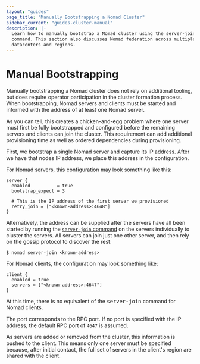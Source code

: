 ```yaml
---
layout: "guides"
page_title: "Manually Bootstrapping a Nomad Cluster"
sidebar_current: "guides-cluster-manual"
description: |-
  Learn how to manually bootstrap a Nomad cluster using the server-join
  command. This section also discusses Nomad federation across multiple
  datacenters and regions.
---
```


# Manual Bootstrapping

Manually bootstrapping a Nomad cluster does not rely on additional tooling, but
does require operator participation in the cluster formation process. When
bootstrapping, Nomad servers and clients must be started and informed with the
address of at least one Nomad server.

As you can tell, this creates a chicken-and-egg problem where one server must
first be fully bootstrapped and configured before the remaining servers and
clients can join the cluster. This requirement can add additional provisioning
time as well as ordered dependencies during provisioning.

First, we bootstrap a single Nomad server and capture its IP address. After we
have that nodes IP address, we place this address in the configuration.

For Nomad servers, this configuration may look something like this:

```hcl
server {
  enabled          = true
  bootstrap_expect = 3

  # This is the IP address of the first server we provisioned
  retry_join = ["<known-address>:4648"]
}
```

Alternatively, the address can be supplied after the servers have all been
started by running the [`server-join` command](/docs/commands/server-join.html)
on the servers individually to cluster the servers. All servers can join just
one other server, and then rely on the gossip protocol to discover the rest.

```
$ nomad server-join <known-address>
```

For Nomad clients, the configuration may look something like:

```hcl
client {
  enabled = true
  servers = ["<known-address>:4647"]
}
```

At this time, there is no equivalent of the <tt>server-join</tt> command for
Nomad clients.

The port corresponds to the RPC port. If no port is specified with the IP
address, the default RPC port of `4647` is assumed.

As servers are added or removed from the cluster, this information is pushed to
the client. This means only one server must be specified because, after initial
contact, the full set of servers in the client's region are shared with the
client.
